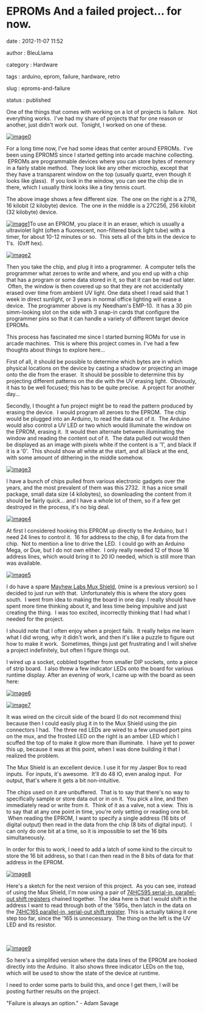 EPROMs And a failed project... for now.
=======================================

date
:   2012-11-07 11:52

author
:   BleuLlama

category
:   Hardware

tags
:   arduino, eprom, failure, hardware, retro

slug
:   eproms-and-failure

status
:   published

One of the things that comes with working on a lot of projects is
failure.  Not everything works.  I've had my share of projects that for
one reason or another, just didn't work out.  Tonight, I worked on one
of these.

[![image0](http://2.bp.blogspot.com/-XJGRCMuyj2o/UJoNvgJQuRI/AAAAAAAAB5s/NPDbRYe7WqE/s640/2012-11-07+02.07.52.jpg)](http://2.bp.blogspot.com/-XJGRCMuyj2o/UJoNvgJQuRI/AAAAAAAAB5s/NPDbRYe7WqE/s1600/2012-11-07+02.07.52.jpg)

For a long time now, I've had some ideas that center around EPROMs.
 I've been using EPROMS since I started getting into arcade machine
collecting.  EPROMs are programmable devices where you can store bytes
of memory in a fairly stable method.  They look like any other
microchip, except that they have a transparent window on the top
(usually quartz, even though it looks like glass).  If you look in the
window, you can see the chip die in there, which I usually think looks
like a tiny tennis court.

The above image shows a few different size.  The one on the right is a
2716, 16 kilobit (2 kilobyte) device.  The one in the middle is a
27C256, 256 kilobit (32 kilobyte) device.

[![image1](http://1.bp.blogspot.com/-I98O53ShKxo/UJoNZzepHdI/AAAAAAAAB5c/aEIHuJ1Qt6A/s320/2012-11-07+02.02.53.jpg)](http://1.bp.blogspot.com/-I98O53ShKxo/UJoNZzepHdI/AAAAAAAAB5c/aEIHuJ1Qt6A/s1600/2012-11-07+02.02.53.jpg)To
use an EPROM, you place it in an eraser, which is usually a ultraviolet
light (often a fluorescent, non-filtered black light tube) with a timer,
for about 10-12 minutes or so.  This sets all of the bits in the device
to 1's.  (0xff hex).

[![image2](http://2.bp.blogspot.com/-1kK5sgB9PnU/UJoNkK2lUHI/AAAAAAAAB5k/5D_oMNYxpl4/s400/2012-11-07+02.04.28.jpg)](http://2.bp.blogspot.com/-1kK5sgB9PnU/UJoNkK2lUHI/AAAAAAAAB5k/5D_oMNYxpl4/s1600/2012-11-07+02.04.28.jpg)

Then you take the chip, and plug it into a programmer.  A computer tells
the programmer what zeroes to write and where, and you end up with a
chip that has a program or some data stored in it, so that it can be
read out later.  Often, the window is then covered up so that they are
not accidentally erased over time from ambient UV light. One data sheet
I read said that 1 week in direct sunlight, or 3 years in normal office
lighting will erase a device.  The programmer above is my Needham's
EMP-10.  It has a 30 pin simm-looking slot on the side with 3 snap-in
cards that configure the programmer pins so that it can handle a variety
of different target device EPROMs.

This process has fascinated me since I started burning ROMs for use in
arcade machines.  This is where this project comes in. I've had a few
thoughts about things to explore here...

First of all, it should be possible to determine which bytes are in
which physical locations on the device by casting a shadow or projecting
an image onto the die from the eraser.  It should be possible to
determine this by projecting different patterns on the die with the UV
erasing light.  Obviously, it has to be well focused; this has to be
quite precise.  A project for another day...

Secondly, I thought a fun project might be to read the pattern produced
by erasing the device.  I would program all zeroes to the EPROM.  The
chip would be plugged into an Arduino, to read the data out of it.  The
Arduino would also control a UV LED or two which would illuminate the
window on the EPROM, erasing it.  It would then alternate between
illuminating the window and reading the content out of it.  The data
pulled out would then be displayed as an image with pixels white if the
content is a '1', and black if it is a '0'.  This should show all white
at the start, and all black at the end, with some amount of dithering in
the middle somehow.

[![image3](http://3.bp.blogspot.com/-bLHjaeRhyTs/UJoNH7rnlMI/AAAAAAAAB5I/UdksQ0NSy0U/s320/2012-11-07+01.58.52.jpg)](http://3.bp.blogspot.com/-bLHjaeRhyTs/UJoNH7rnlMI/AAAAAAAAB5I/UdksQ0NSy0U/s1600/2012-11-07+01.58.52.jpg)

I have a bunch of chips pulled from various electronic gadgets over the
years, and the most prevalent of them was this 2732.  It has a nice
small package, small data size (4 kilobytes), so downloading the content
from it should be fairly quick... and I have a whole lot of them, so if
a few get destroyed in the process, it's no big deal.

[![image4](http://2.bp.blogspot.com/-EHaidC5ynzI/UJqCpZJViSI/AAAAAAAAB6Q/hsr864Oeovc/s400/2012-11-07+12.JPG)](http://2.bp.blogspot.com/-EHaidC5ynzI/UJqCpZJViSI/AAAAAAAAB6Q/hsr864Oeovc/s1600/2012-11-07+12.JPG)

At first I considered hooking this EPROM up directly to the Arduino, but
I need 24 lines to control it.  16 for address to the chip, 8 for data
from the chip.  Not to mention a line to drive the LED.  I could go with
an Arduino Mega, or Due, but I do not own either.  I only really needed
12 of those 16 address lines, which would bring it to 20 IO needed,
which is still more than was available.

[![image5](http://1.bp.blogspot.com/--ywYLtULcPk/UJqCoRfi1xI/AAAAAAAAB6E/PmrjTU_-fxE/s400/2012-11-07+11.JPG)](http://1.bp.blogspot.com/--ywYLtULcPk/UJqCoRfi1xI/AAAAAAAAB6E/PmrjTU_-fxE/s1600/2012-11-07+11.JPG)

I do have a spare [Mayhew Labs Mux
Shield](http://mayhewlabs.com/products/arduino-mux-shield), (mine is a
previous version) so I decided to just run with that.  Unfortunately
this is where the story goes south.  I went from idea to making the
board in one day. I really should have spent more time thinking about
it, and less time being impulsive and just creating the thing.  I was
too excited, incorrectly thinking that I had what I needed for the
project.

I should note that I often enjoy when a project fails.  It really helps
me learn what I did wrong, why it didn't work, and then it's like a
puzzle to figure out how to make it work.  Sometimes, things just get
frustrating and I will shelve a project indefinitely, but often I figure
things out.

I wired up a socket, cobbled together from smaller DIP sockets, onto a
piece of strip board.  I also threw a few indicator LEDs onto the board
for various runtime display. After an evening of work, I came up with
the board as seen here:

[![image6](http://1.bp.blogspot.com/-vcDaSPXWoTg/UJoM13i_plI/AAAAAAAAB44/74-H3Fn2ZvA/s400/2012-11-06+22.50.45.jpg)](http://1.bp.blogspot.com/-vcDaSPXWoTg/UJoM13i_plI/AAAAAAAAB44/74-H3Fn2ZvA/s1600/2012-11-06+22.50.45.jpg)

[![image7](http://3.bp.blogspot.com/-loed2kQYnbY/UJoNDHYXfRI/AAAAAAAAB5A/-sgcl3ynaKI/s400/2012-11-06+22.50.58.jpg)](http://3.bp.blogspot.com/-loed2kQYnbY/UJoNDHYXfRI/AAAAAAAAB5A/-sgcl3ynaKI/s1600/2012-11-06+22.50.58.jpg)

It was wired on the circuit side of the board (I do not recommend this)
because then I could easily plug it in to the Mux Shield using the pin
connectors I had.  The three red LEDs are wired to a few unused port
pins on the mux, and the frosted LED on the right is an amber LED which
I scuffed the top of to make it glow more than illuminate.  I have yet
to power this up, because it was at this point, when I was done building
it that I realized the problem.

The Mux Shield is an excellent device. I use it for my Jasper Box to
read inputs.  For inputs, it's awesome.  It'll do 48 IO, even analog
input.  For output, that's where it gets a bit non-intuitive.

The chips used on it are unbuffered.  That is to say that there's no way
to specifically sample or store data out or in on it.  You pick a line,
and then immediately read or write from it.  Think of it as a valve, not
a view.  This is to say that at any one point in time, you're only
setting or reading one bit.  When reading the EPROM, I want to specify a
single address (16 bits of digital output) then read in the data from
the chip (8 bits of digital input).  I can only do one bit at a time, so
it is impossible to set the 16 bits simultaneously.

In order for this to work, I need to add a latch of some kind to the
circuit to store the 16 bit address, so that I can then read in the 8
bits of data for that address in the EPROM.

[![image8](http://3.bp.blogspot.com/-FDgWE5um2xI/UJqCnxDW4YI/AAAAAAAAB6A/b3ycReA1ZTY/s400/2012-11-07+10.JPG)](http://3.bp.blogspot.com/-FDgWE5um2xI/UJqCnxDW4YI/AAAAAAAAB6A/b3ycReA1ZTY/s1600/2012-11-07+10.JPG)

Here's a sketch for the next version of this project.  As you can see,
instead of using the Mux Shield, I'm now using a pair of [74HC595
serial-in, parallel-out shift
registers](https://www.sparkfun.com/products/733) chained together.  The
idea here is that I would shift in the address I want to read through
both of the '595s, then latch in the data on the [74HC165 parallel-in,
serial-out shift register](https://www.sparkfun.com/products/9519). This
is actually taking it one step too far, since the '165 is unnecessary.
 The thing on the left is the UV LED and its resistor.

 

[![image9](http://2.bp.blogspot.com/-ptkXdzVAcIg/UJqOvYeUR5I/AAAAAAAAB6k/R7b3MIyQJVA/s400/2012-11-07+11.35.20.jpg)](http://2.bp.blogspot.com/-ptkXdzVAcIg/UJqOvYeUR5I/AAAAAAAAB6k/R7b3MIyQJVA/s1600/2012-11-07+11.35.20.jpg)

So here's a simplifed version where the data lines of the EPROM are
hooked directly into the Arduino.  It also shows three indicator LEDs on
the top, which will be used to show the state of the device at runtime.

I need to order some parts to build this, and once I get them, I will be
posting further results on the project.

"Failure is always an option." - Adam Savage

